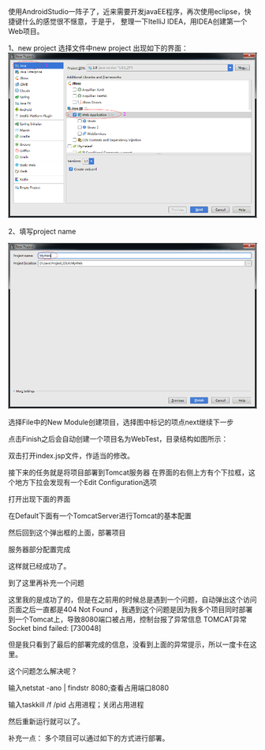 使用AndroidStudio一阵子了，近来需要开发javaEE程序，再次使用eclipse，快捷键什么的感觉很不惬意，于是乎，
整理一下ItelliJ IDEA，用IDEA创建第一个Web项目。

1、new project
选择文件中new project 出现如下的界面：
![new project](/Picture/1.png)

2、填写project name

![project name](/Picture/2.png)



选择File中的New Module创建项目，选择图中标记的项点next继续下一步

点击Finish之后会自动创建一个项目名为WebTest，目录结构如图所示：

双击打开index.jsp文件，作适当的修改。


接下来的任务就是将项目部署到Tomcat服务器
在界面的右侧上方有个下拉框，这个地方下拉会发现有一个Edit Configuration选项


打开出现下面的界面


在Default下面有一个TomcatServer进行Tomcat的基本配置


然后回到这个弹出框的上面，部署项目





服务器部分配置完成




这样就已经成功了。

到了这里再补充一个问题

这里我的是成功了的，但是在之前用的时候总是遇到一个问题，自动弹出这个访问页面之后一直都是404 Not Found ，我遇到这个问题是因为我多个项目同时部署到一个Tomcat上，导致8080端口被占用，控制台报了异常信息
TOMCAT异常 Socket bind failed: [730048]

但是我只看到了最后的部署完成的信息，没看到上面的异常提示，所以一度卡在这里。

这个问题怎么解决呢？


输入netstat -ano | findstr 8080;查看占用端口8080


输入taskkill /f /pid 占用进程；关闭占用进程

然后重新运行就可以了。

补充一点：
多个项目可以通过如下的方式进行部署。
